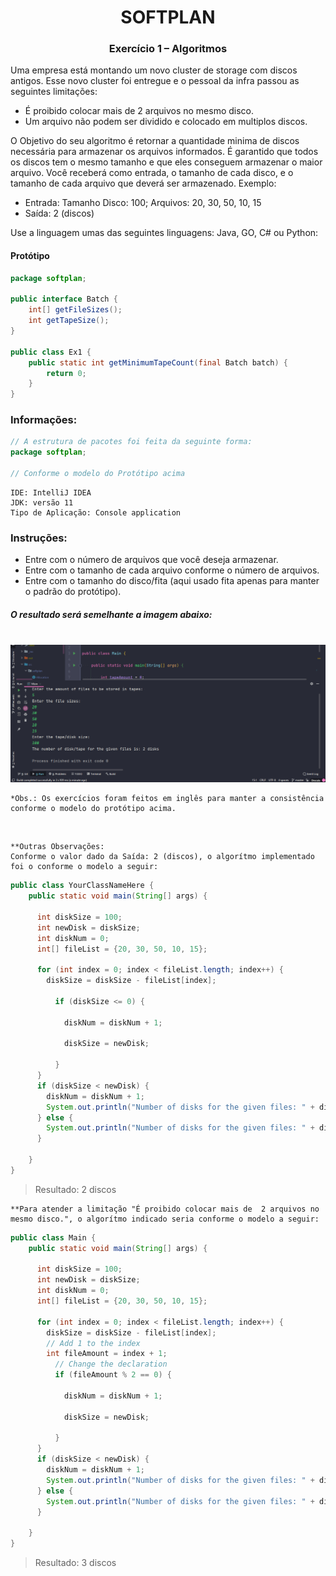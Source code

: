 # <div align="center">SOFTPLAN</div>
### <div align="center">Exercício 1 – Algoritmos</div>


Uma empresa está montando um novo cluster de storage com discos antigos. Esse novo cluster foi entregue e o pessoal da infra passou as seguintes limitações: 
-  É proibido colocar mais de  2 arquivos no mesmo disco.
-  Um arquivo não podem ser dividido e colocado em multiplos discos.

O Objetivo do seu algoritmo é retornar a quantidade minima de discos necessária para armazenar os arquivos informados.  É garantido que todos os discos tem o mesmo tamanho e que eles conseguem armazenar o maior arquivo. Você receberá como entrada, o tamanho de cada disco, e o tamanho de cada arquivo que deverá ser armazenado.
Exemplo: 
- Entrada: Tamanho Disco: 100; Arquivos: 20, 30, 50, 10, 15
- Saída: 2 (discos)

Use a linguagem umas das seguintes linguagens: Java, GO, C# ou Python:

#### Protótipo

```java
package softplan;

public interface Batch {
    int[] getFileSizes();
    int getTapeSize();
}

public class Ex1 {
    public static int getMinimumTapeCount(final Batch batch) {
        return 0;
    }
}
```

### Informações:


```java
// A estrutura de pacotes foi feita da seguinte forma:
package softplan;

// Conforme o modelo do Protótipo acima
```

```
IDE: IntelliJ IDEA
JDK: versão 11
Tipo de Aplicação: Console application
```

### Instruções:
* Entre com o número de arquivos que você deseja armazenar.
* Entre com o tamanho de cada arquivo conforme o número de arquivos.
* Entre com o tamanho do disco/fita (aqui usado fita apenas para manter o padrão do protótipo).

##### O resultado será semelhante a imagem abaixo:
<br />
<div align="center"><img src="./_res/preview.png" alt="Star Wars CLI Preview" /></div>

    *Obs.: Os exercícios foram feitos em inglês para manter a consistência conforme o modelo do protótipo acima.

<br />

    **Outras Observações:
    Conforme o valor dado da Saída: 2 (discos), o algorítmo implementado foi o conforme o modelo a seguir:

```java
public class YourClassNameHere {
    public static void main(String[] args) {
      
      int diskSize = 100;
      int newDisk = diskSize;
      int diskNum = 0;
      int[] fileList = {20, 30, 50, 10, 15};
      
      for (int index = 0; index < fileList.length; index++) {
        diskSize = diskSize - fileList[index];
        
          if (diskSize <= 0) {
                      
            diskNum = diskNum + 1;
            
            diskSize = newDisk;
            
          } 
      }
      if (diskSize < newDisk) {
        diskNum = diskNum + 1;
        System.out.println("Number of disks for the given files: " + diskNum);
      } else {
        System.out.println("Number of disks for the given files: " + diskNum);
      }

    }
}
```
> Resultado: 2 discos

    **Para atender a limitação "É proibido colocar mais de  2 arquivos no mesmo disco.", o algorítmo indicado seria conforme o modelo a seguir:

```java
public class Main {
    public static void main(String[] args) {
      
      int diskSize = 100;
      int newDisk = diskSize;
      int diskNum = 0;
      int[] fileList = {20, 30, 50, 10, 15};
      
      for (int index = 0; index < fileList.length; index++) {
        diskSize = diskSize - fileList[index];
        // Add 1 to the index
        int fileAmount = index + 1;        
          // Change the declaration
          if (fileAmount % 2 == 0) {
                      
            diskNum = diskNum + 1;
            
            diskSize = newDisk;
            
          } 
      }
      if (diskSize < newDisk) {
        diskNum = diskNum + 1;
        System.out.println("Number of disks for the given files: " + diskNum);
      } else {
        System.out.println("Number of disks for the given files: " + diskNum);
      }

    }
}
```
> Resultado: 3 discos